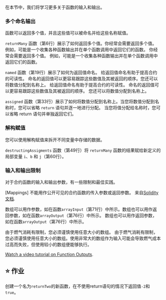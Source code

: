 在本节中，我们将学习更多关于函数的输入和输出。

### 多个命名输出

函数可以返回多个值，并且这些值可以被命名并给这些名称赋值。

`returnMany` 函数（第6行）展示了如何返回多个值。你经常会需要返回多个值。例如，可能是一个收集各种函数输出并在单个函数调用中返回它们的函数。
你经常会需要返回多个值。 例如，可能是一个收集各种函数输出并在单个函数调用中返回它们的函数。

`named` 函数（第19行）展示了如何为返回值命名。
给返回值命名有助于提高合约的可读性。 命名的返回值可以更容易跟踪这些数值及其被返回的顺序。您还可以将数值分配到名称上。
给返回值命名有助于提高合约的可读性。 命名的返回值可以更容易跟踪这些数值及其被返回的顺序。 您还可以将数值分配到名称上。

`assigned` 函数（第33行）展示了如何将数值分配到名称上。当您将数值分配到名称时，您可以省略 `return` 语句并逐一地进行分配。
当您将值分配给名称时，您可以省略 return 语句并单独返回它们。

### 解构赋值

您可以使用解构赋值来拆开不同变量中存储的数据。

`destructingAssigments` 函数（第49行）将 `returnMany` 函数的结果赋给新定义的局部变量 `i`、`b` 和 `j`（第60行）。

### 输入和输出限制

对于合约函数的输入和输出参数，有一些限制和最佳实践。

[Mappings] 不能用作公开可见的合约函数的传入参数或返回参数。
来自<a href="https://docs.soliditylang.org/en/latest/types.html#mapping-types" target="_blank">Solidity 文档</a>.

数组可以用作参数，如在函数`arrayInput`（第71行）中所示。数组也可以用作返回参数，如在函数`arrayOutput`（第76行）中所示。 数组也可以用作返回参数，如在函数`arrayOutput`（第76行）中所示。

由于燃气消耗有限制，您必须谨慎使用任意大小的数组。 由于燃气消耗有限制，您必须谨慎使用任意大小的数组。使用非常大的数组作为输入可能会导致燃气成本过高而失败，但使用较小的数组便能够执行。

<a href="https://www.youtube.com/watch?v=je7dWT6bEZM" target="_blank">Watch a video tutorial on Function Outputs</a>.

## ⭐️ 作业

创建一个名为`returnTwo`的新函数，在不使用return语句的情况下返回值`-2`和`true`。
